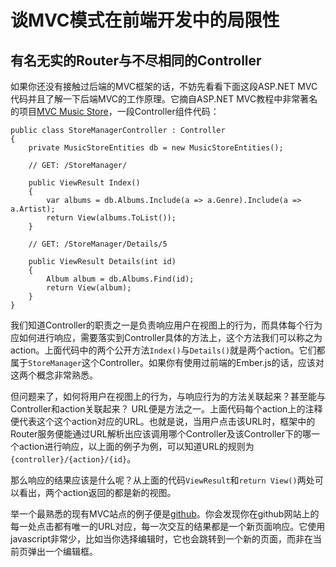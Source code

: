 # 谈MVC模式在前端开发中的局限性

## 有名无实的Router与不尽相同的Controller

如果你还没有接触过后端的MVC框架的话，不妨先看看下面这段ASP.NET MVC代码并且了解一下后端MVC的工作原理。它摘自ASP.NET MVC教程中非常著名的项目[MVC Music Store](http://mvcmusicstore.codeplex.com/)，一段Controller组件代码：

```
public class StoreManagerController : Controller
{
    private MusicStoreEntities db = new MusicStoreEntities();

    // GET: /StoreManager/

    public ViewResult Index()
    {
        var albums = db.Albums.Include(a => a.Genre).Include(a => a.Artist);
        return View(albums.ToList());
    }

    // GET: /StoreManager/Details/5

    public ViewResult Details(int id)
    {
        Album album = db.Albums.Find(id);
        return View(album);
    }
}
```
我们知道Controller的职责之一是负责响应用户在视图上的行为，而具体每个行为应如何进行响应，需要落实到Controller具体的方法上，这个方法我们可以称之为action。上面代码中的两个公开方法`Index()`与`Details()`就是两个action。它们都属于`StoreManager`这个Controller。如果你有使用过前端的Ember.js的话，应该对这两个概念非常熟悉。

但问题来了，如何将用户在视图上的行为，与响应行为的方法关联起来？甚至能与Controller和action关联起来？ URL便是方法之一。上面代码每个action上的注释便代表这个这个action对应的URL。也就是说，当用户点击该URL时，框架中的Router服务便能通过URL解析出应该调用哪个Controller及该Controller下的哪一个action进行响应，以上面的例子为例，可以知道URL的规则为`{controller}/{action}/{id}`。

那么响应的结果应该是什么呢？从上面的代码`ViewResult`和`return View()`两处可以看出，两个action返回的都是新的视图。

举一个最熟悉的现有MVC站点的例子便是[github](https://github.com/)。你会发现你在github网站上的每一处点击都有唯一的URL对应，每一次交互的结果都是一个新页面响应。它使用javascript非常少，比如当你选择编辑时，它也会跳转到一个新的页面，而非在当前页弹出一个编辑框。